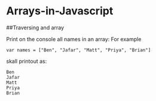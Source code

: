 # Arrays-in-Javascript
##Traversing and array

Print on the console all names in an array:
For example 

```
var names = ["Ben", "Jafar", "Matt", "Priya", "Brian"]
```
skall printout as:

```
Ben
Jafar
Matt
Priya
Brian
```
